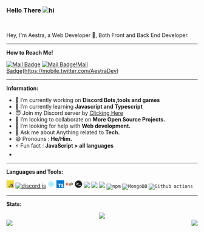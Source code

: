 ### Hello There <img src="https://user-images.githubusercontent.com/1303154/88677602-1635ba80-d120-11ea-84d8-d263ba5fc3c0.gif" width="28px" alt="hi"> 


<br/>


Hey, I'm Aestra, a Web Developer 🚀, Both Front and Back End Developer.

-----------------

**How to Reach Me!**

[![Mail Badge](https://img.shields.io/badge/-AestraTech-e74c3c?style=flat&labelColor=e74c3c&logo=youtube&logoColor=white)](https://youtube.com/channel/UCHvdoq_3hfsmpnntLqdsMmA) [![Mail Badge](https://img.shields.io/badge/-@Aestra_Dev-e84393?style=flat&labelColor=e84393&logo=instagram&logoColor=white)](https://instagram.com/Aestra_dev)[!Mail Badge](https://img.shields.io/badge/-@Aestra_Dev-e84393?style=flat&labelColor=e84393&logo=twitter&logoColor=white)(https://mobile.twitter.com/AestraDev)

-------------------

 **Information:**

- 🔭 I’m currently working on  **Discord Bots,tools and games**
- 🌱 I’m currently learning  **Javascript and Typescript**
- 😇 Join my Discord server  by [Clicking Here](https://discord.gg/RZaKbVk8)
- 👯 I’m looking to collaborate on **More Open Source Projects.**
- 🤔 I’m looking for help with  **Web development.**
- 💬 Ask me about  Anything related to **Tech.**
- 😄 Pronouns :  **He/Him.**
- ⚡ Fun fact : **JavaScript > all languages**
- 

-------------

**Languages and Tools:**  


<code><img height="20" src="https://raw.githubusercontent.com/github/explore/80688e429a7d4ef2fca1e82350fe8e3517d3494d/topics/javascript/javascript.png"></code>
<a href="https://discord.js.org"><img src="https://cdn.discordapp.com/attachments/740865034887888996/740865173065170994/logo-square.png" width="20" alt="discord.js" /></a>
<code><img height="20" src="https://raw.githubusercontent.com/github/explore/80688e429a7d4ef2fca1e82350fe8e3517d3494d/topics/react/react.png"></code>
<code><img height="20" src="https://raw.githubusercontent.com/github/explore/80688e429a7d4ef2fca1e82350fe8e3517d3494d/topics/typescript/typescript.png"></code>
<code><img height="20" src="https://raw.githubusercontent.com/github/explore/80688e429a7d4ef2fca1e82350fe8e3517d3494d/topics/git/git.png"></code>
<code><img height="20" src="https://raw.githubusercontent.com/github/explore/80688e429a7d4ef2fca1e82350fe8e3517d3494d/topics/terminal/terminal.png"></code>
<code><img height="20" src="https://img.shields.io/badge/-Nodejs-43853d?style=flat-square&logo=Node.js&logoColor=white"/></code>
<code><img height="20" src="https://img.shields.io/badge/-HTML5-E34F26?style=flat-square&logo=html5&logoColor=white" /></code>
<code><img height="20" src="https://img.shields.io/badge/-Heroku-430098?style=flat-square&logo=heroku&logoColor=white" /></code>
<code><img alt="npm" src="https://img.shields.io/badge/-NPM-CB3837?style=flat-square&logo=npm&logoColor=white" /></code>
<code><img alt="MongoDB" src="https://img.shields.io/badge/-MongoDB-13aa52?style=flat-square&logo=mongodb&logoColor=white" /></code>
<code><img alt="Github actions" src="https://img.shields.io/badge/-Github_Actions-2088FF?style=flat-square&logo=github-actions&logoColor=white" /></code>

-------------

**Stats:**  


<div align="center"><img src="https://github-profile-trophy.vercel.app/?username=Aestradev&theme=dracula&count_private=true"></div>
<img align="left" src="https://github-readme-stats.vercel.app/api?username=Aestradev&show_icons=true&hide_border=true&theme=tokyonight"><img align="right" src="https://github-readme-stats.vercel.app/api/top-langs/?username=Aestradev&theme=tokyonight&hide=batchfile">








